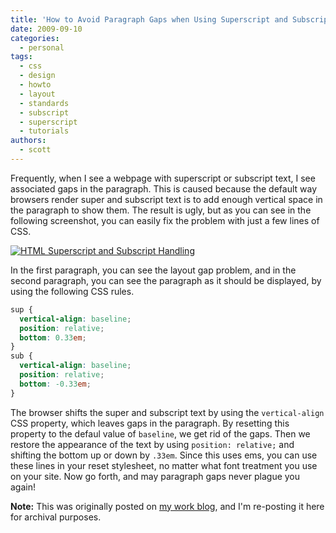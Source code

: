 ```yaml
---
title: 'How to Avoid Paragraph Gaps when Using Superscript and Subscript'
date: 2009-09-10
categories:
  - personal
tags:
  - css
  - design
  - howto
  - layout
  - standards
  - subscript
  - superscript
  - tutorials
authors:
  - scott
---
```


Frequently, when I see a webpage with superscript or subscript text, I see associated gaps in the paragraph. This is caused because the default way browsers render super and subscript text is to add enough vertical space in the paragraph to show them. The result is ugly, but as you can see in the following screenshot, you can easily fix the problem with just a few lines of CSS.

[![HTML Superscript and Subscript Handling](/images/3905394294_f862faaa8d.jpg)](http://www.flickr.com/photos/spaceninja/3905394294/)

In the first paragraph, you can see the layout gap problem, and in the second paragraph, you can see the paragraph as it should be displayed, by using the following CSS rules.

```css
sup {
  vertical-align: baseline;
  position: relative;
  bottom: 0.33em;
}
sub {
  vertical-align: baseline;
  position: relative;
  bottom: -0.33em;
}
```

The browser shifts the super and subscript text by using the `vertical-align` CSS property, which leaves gaps in the paragraph. By resetting this property to the defaul value of `baseline`, we get rid of the gaps. Then we restore the appearance of the text by using `position: relative;` and shifting the bottom up or down by `.33em`. Since this uses ems, you can use these lines in your reset stylesheet, no matter what font treatment you use on your site. Now go forth, and may paragraph gaps never plague you again!

**Note:** This was originally posted on [my work blog](http://blogs.popart.com/author/scottvandehey/), and I'm re-posting it here for archival purposes.
